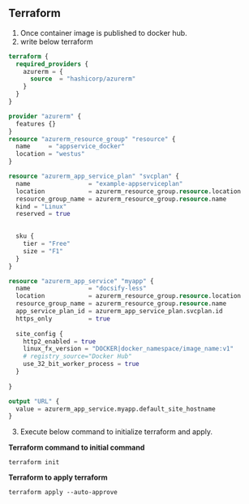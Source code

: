 ## Terraform

1. Once container image is published to docker hub.
2. write below terraform

```terraform
terraform {
  required_providers {
    azurerm = {
      source  = "hashicorp/azurerm"
    }
  }
}

provider "azurerm" {
  features {}
}
resource "azurerm_resource_group" "resource" {
  name     = "appservice_docker"
  location = "westus"
}

resource "azurerm_app_service_plan" "svcplan" {
  name                = "example-appserviceplan"
  location            = azurerm_resource_group.resource.location
  resource_group_name = azurerm_resource_group.resource.name
  kind = "Linux"
  reserved = true
  

  sku {
    tier = "Free"
    size = "F1"
  }
}

resource "azurerm_app_service" "myapp" {
  name                = "docsify-less"
  location            = azurerm_resource_group.resource.location
  resource_group_name = azurerm_resource_group.resource.name
  app_service_plan_id = azurerm_app_service_plan.svcplan.id
  https_only          = true
  
  site_config {
    http2_enabled = true
    linux_fx_version = "DOCKER|docker_namespace/image_name:v1"
    # registry_source="Docker Hub"
    use_32_bit_worker_process = true
  }
    
}

output "URL" {
  value = azurerm_app_service.myapp.default_site_hostname
}
```
3. Execute below command to initialize terraform and apply.

__Terraform command to initial command__
```
terraform init
```

__Terraform to apply terraform__
```
terraform apply --auto-approve
```